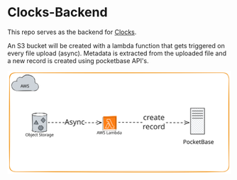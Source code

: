 # Clocks-Backend

This repo serves as the backend for [Clocks](https://github.com/InternetFreedomFoundation/Clocks).

An S3 bucket will be created with a lambda function that gets triggered on every file upload (async). Metadata is extracted from the uploaded file and a new record is created using pocketbase API's.

![backend](./backend.svg)